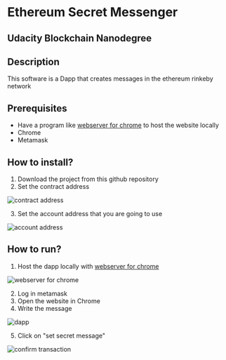 # Ethereum Secret Messenger
## Udacity Blockchain Nanodegree

## Description

This software is a Dapp that creates messages in the ethereum rinkeby network

## Prerequisites
- Have a program like [webserver for chrome](https://chrome.google.com/webstore/detail/web-server-for-chrome/ofhbbkphhbklhfoeikjpcbhemlocgigb) to host the website locally
- Chrome
- Metamask

## How to install?

1. Download the project from this github repository
2. Set the contract address

![contract address](https://github.com/andresaaap/udacity-bcnd-ethereum-secret-messenger/blob/master/img/contract-address.png)

3. Set the account address that you are going to use

![account address](https://github.com/andresaaap/udacity-bcnd-ethereum-secret-messenger/blob/master/img/account-address.png)

## How to run?

1. Host the dapp locally with [webserver for chrome](https://chrome.google.com/webstore/detail/web-server-for-chrome/ofhbbkphhbklhfoeikjpcbhemlocgigb)

![webserver for chrome](https://github.com/andresaaap/udacity-bcnd-ethereum-secret-messenger/blob/master/img/webserver.png)

2. Log in metamask
3. Open the website in Chrome
4. Write the message

![dapp](https://github.com/andresaaap/udacity-bcnd-ethereum-secret-messenger/blob/master/img/UI.png)


5. Click on "set secret message"

![confirm transaction](https://github.com/andresaaap/udacity-bcnd-ethereum-secret-messenger/blob/master/img/confirm-transaction.png)
